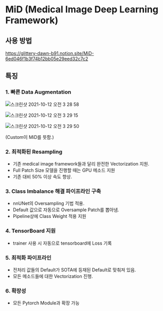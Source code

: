 # MiD (Medical Image Deep Learning Framework)


## 사용 방법

https://glittery-dawn-b91.notion.site/MiD-6ed046f1b3f74b12bb05e29eed32c7c2


## 특징

### 1. 빠른 Data Augmentation
![스크린샷 2021-10-12 오전 3 28 58](https://user-images.githubusercontent.com/68293683/136837339-4d2836f1-9ad1-4187-b5b9-8a0e6b7e3c81.png)

![스크린샷 2021-10-12 오전 3 29 15](https://user-images.githubusercontent.com/68293683/136837365-2c2534e8-e668-42c5-a5af-89decb96a970.png)

![스크린샷 2021-10-12 오전 3 29 50](https://user-images.githubusercontent.com/68293683/136837440-15a8d492-75c7-4db8-a149-e37d714d460d.png)



(Custom이 MiD를 뜻함.)

### 2. 최적화된 Resampling
- 기존 medical image framework들과 달리 완전한 Vectorization 지원.
- Full Patch Size 모델을 진행할 때는 GPU 메소드 지원
- 기존 대비 50% 이상 속도 향상.


### 3. Class Imbalance 해결 파이프라인 구축
- nnUNet의 Oversampling 기법 적용.
- Default 값으로 자동으로 Oversample Patch를 뽑아냄.
- Pipeline상에 Class Weight 적용 지원


### 4. TensorBoard 지원
- trainer 사용 시 자동으로 tensorboard에 Loss 기록

### 5. 최적화 파이프라인
- 전처리 값들의 Default가 SOTA에 등재된 Default로 맞춰져 있음.
- 모든 메소드들에 대한 Vectorization 진행.

### 6. 확장성
- 모든 Pytorch Module과 확장 가능
